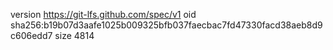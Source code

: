 version https://git-lfs.github.com/spec/v1
oid sha256:b19b07d3aafe1025b009325bfb037faecbac7fd47330facd38aeb8d9c606edd7
size 4814
